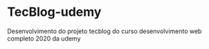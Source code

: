# TecBlog-udemy
Desenvolvimento do projeto tecblog do curso desenvolvimento web completo 2020 da udemy
